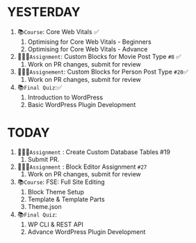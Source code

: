 # YESTERDAY
1. 📚`Course`: Core Web Vitals ✅
	1. Optimising for Core Web Vitals - Beginners
	2. Optimising for Core Web Vitals - Advance
2. 👨🏻‍💻`Assignment`: Custom Blocks for Movie Post Type `#8` ✅
	1. Work on PR changes, submit for review
3. 👨🏻‍💻`Assignement`: Custom Blocks for Person Post Type `#20`✅ 
	1. Work on PR changes, submit for review
4. 📚`Final Quiz`:✅
	1. Introduction to WordPress
	2. Basic WordPress Plugin Development

# TODAY
1. 👨🏻‍💻`Assignment` : Create Custom Database Tables #19
	1. Submit PR.
2. 👨🏻‍💻`Assignment` : Block Editor Assignment `#27`
	1. Work on PR changes, submit for review
3. 📚`Course`: FSE: Full Site Editing
	1. Block Theme Setup
	2. Template & Template Parts
	3. Theme.json
4. 📚`Final Quiz`:
	1. WP CLI & REST API
	2. Advance WordPress Plugin Development